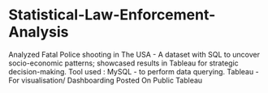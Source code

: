 # Statistical-Law-Enforcement-Analysis
Analyzed Fatal Police shooting in The USA - A dataset with SQL to uncover socio-economic patterns; showcased results in Tableau for strategic decision-making.
Tool used :
MySQL - to perform data querying.
Tableau - For visualisation/ Dashboarding
Posted On Public Tableau 
